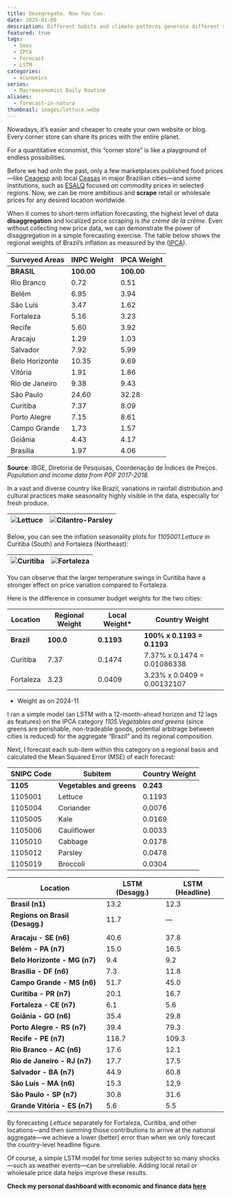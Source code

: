 ```yaml
---
title: Desegregate. Now You Can.
date: 2025-01-09
description: Different habits and climate patterns generate different seasonalities.
featured: true
tags:
  - Seas
  - IPCA
  - Forecast
  - LSTM
categories:
  - economics
series:
  - Macroeconomist Daily Routine
aliases:
  - forecast-in-natura
thumbnail: images/lettuce.webp
---
```

Nowadays, it’s easier and cheaper to create your own website or blog. Every corner store can share its prices with the entire planet.

For a quantitative economist, this “corner store” is like a playground of endless possibilities.

Before we had onIn the past, only a few marketplaces published food prices—like [Ceagesp](https://ceagesp.gov.br/) anb local [Ceasas](https://www.ceasa.pr.gov.br/) in major Brazilian cities—and some institutions, such as [ESALQ](https://www.cepea.esalq.usp.br/br) focused on commodity prices in selected regions. Now, we can be more ambitious and **scrape** retail or wholesale prices for any desired location worldwide.

When it comes to short-term inflation forecasting, the highest level of data **disaggregation** and localized price scraping is _the crème de la crème_. Even without collecting new price data, we can demonstrate the power of disaggregation in a simple forecasting exercise. The table below shows the regional weights of Brazil’s inflation as measured by the ([IPCA](https://www.ibge.gov.br/estatisticas/economicas/precos-e-custos/9256-indice-nacional-de-precos-ao-consumidor-amplo.html?=&t=notas-tecnicas)).

| Surveyed Areas    | INPC Weight | IPCA Weight |
|--------------------|-------------|-------------|
| **BRASIL**        | **100.00**  | **100.00**  |
| Rio Branco        | 0.72        | 0.51        |
| Belém             | 6.95        | 3.94        |
| São Luís          | 3.47        | 1.62        |
| Fortaleza         | 5.16        | 3.23        |
| Recife            | 5.60        | 3.92        |
| Aracaju           | 1.29        | 1.03        |
| Salvador          | 7.92        | 5.99        |
| Belo Horizonte    | 10.35       | 9.69        |
| Vitória           | 1.91        | 1.86        |
| Rio de Janeiro    | 9.38        | 9.43        |
| São Paulo         | 24.60       | 32.28       |
| Curitiba          | 7.37        | 8.09        |
| Porto Alegre      | 7.15        | 8.61        |
| Campo Grande      | 1.73        | 1.57        |
| Goiânia           | 4.43        | 4.17        |
| Brasília          | 1.97        | 4.06        |
**Source**: IBGE, Diretoria de Pesquisas, Coordenação de Índices de Preços.  
_Population and income data from POF 2017-2018._

In a vast and diverse country like Brazil, variations in rainfall distribution and cultural practices make seasonality highly visible in the data, especially for fresh produce.

| ![Lettuce](/linearsim/post/images/desegregate-ipca/ipca_animation_alface.gif) | ![Cilantro-Parsley](/linearsim/post/images/desegregate-ipca/ipca_animation_cheiro_verde.gif) |
| ----------------------------------------------------------------------------- | -------------------------------------------------------------------------------------------- |

Below, you can see the inflation seasonality plots for _1105001.Lettuce_ in Curitiba (South) and Fortaleza (Northeast):

| ![Curitiba](/linearsim/post/images/desegregate-ipca/file-20250109190843874.png) | ![Fortaleza](/linearsim/post/images/desegregate-ipca/file-20250109190915357.png) |
| ------------------------------------------------------------------------------- | -------------------------------------------------------------------------------- |

You can observe that the larger temperature swings in Curitiba have a stronger effect on price variation compared to Fortaleza.

Here is the difference in consumer budget weights for the two cities:

| Location  | Regional Weight | Local Weight* | Country Weight              |
|-----------|-----------------|---------------|-----------------------------|
| **Brazil**| **100.0**       | **0.1193**    | **100% x 0.1193 = 0.1193** |
| Curitiba  | 7.37            | 0.1474        | 7.37% x 0.1474 = 0.01086338 |
| Fortaleza | 3.23            | 0.0409        | 3.23% x 0.0409 = 0.00132107 |
* Weight as on 2024-11

I ran a simple model (an LSTM with a 12-month-ahead horizon and 12 lags as features) on the IPCA category _1105.Vegetables and greens_ (since greens are perishable, non-tradeable goods, potential arbitrage between cities is reduced) for the aggregate “Brazil” and its regional composition.

Next, I forecast each sub-item within this category on a regional basis and calculated the Mean Squared Error (MSE) of each forecast:

| SNIPC Code | Subitem                 | Country Weight |
|------------|-------------------------|----------------|
| **1105**   | **Vegetables and greens** | **0.243**       |
| 1105001    | Lettuce                 | 0.1193         |
| 1105004    | Coriander               | 0.0076         |
| 1105005    | Kale                    | 0.0169         |
| 1105006    | Cauliflower             | 0.0033         |
| 1105010    | Cabbage                 | 0.0178         |
| 1105012    | Parsley                 | 0.0478         |
| 1105019    | Broccoli                | 0.0304         |

| Location                       | LSTM (Desagg.)  | LSTM (Headline)  |
|--------------------------------|-----------------|------------------|
| **Brasil (n1)**                | 13.2            | 12.3             |
| **Regions on Brasil (Desagg.)**| 11.7            | —                |
|                                |                 |                  |
| **Aracaju - SE (n6)**          | 40.6            | 37.8             |
| **Belém - PA (n7)**            | 15.0            | 16.5             |
| **Belo Horizonte - MG (n7)**   | 9.4             | 9.2              |
| **Brasília - DF (n6)**         | 7.3             | 11.8             |
| **Campo Grande - MS (n6)**     | 51.7            | 45.0             |
| **Curitiba - PR (n7)**         | 20.1            | 16.7             |
| **Fortaleza - CE (n7)**        | 6.1             | 5.6              |
| **Goiânia - GO (n6)**          | 35.4            | 29.8             |
| **Porto Alegre - RS (n7)**     | 39.4            | 79.3             |
| **Recife - PE (n7)**           | 118.7           | 109.3            |
| **Rio Branco - AC (n6)**       | 17.6            | 12.1             |
| **Rio de Janeiro - RJ (n7)**   | 17.7            | 17.5             |
| **Salvador - BA (n7)**         | 44.9            | 60.8             |
| **São Luís - MA (n6)**         | 15.3            | 12.9             |
| **São Paulo - SP (n7)**        | 30.8            | 31.6             |
| **Grande Vitória - ES (n7)**   | 5.6             | 5.5              |

By forecasting _Lettuce_ separately for Fortaleza, Curitiba, and other locations—and then summing those contributions to arrive at the national aggregate—we achieve a lower (better) error than when we only forecast the country-level headline figure.

Of course, a simple LSTM model for time series subject to so many shocks—such as weather events—can be unreliable. Adding local retail or wholesale price data helps improve these results.

**Check my personal dashboard with economic and finance data [here](https://lfpazevedo.pythonanywhere.com)**